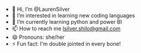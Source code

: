 - 👋 Hi, I’m @LaurenSilver
- 👀 I’m interested in learning new coding languages 
- 🌱 I’m currently learning python and power BI
- 📫 How to reach me lsilver.shilo@gmail.com
- 😄 Pronouns: she/her
- ⚡ Fun fact: I'm double jointed in every bone!

<!---
LaurenSilver/LaurenSilver is a ✨ special ✨ repository because its `README.md` (this file) appears on your GitHub profile.
You can click the Preview link to take a look at your changes.
--->
